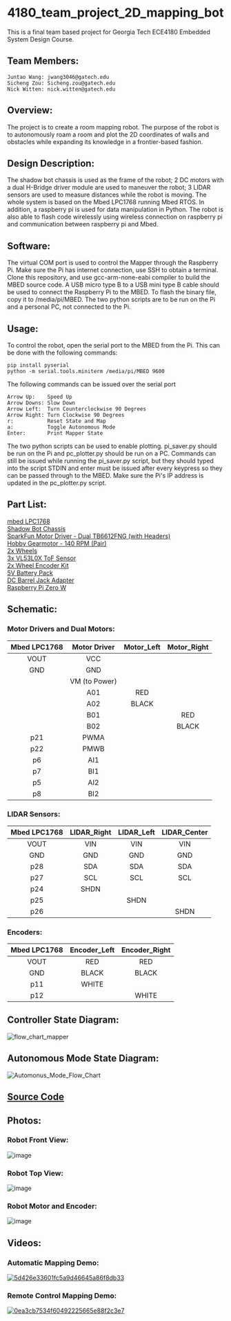 # 4180_team_project_2D_mapping_bot

This is a final team based project for Georgia Tech ECE4180 Embedded System Design Course.

## Team Members:

    Juntao Wang: jwang3046@gatech.edu
    Sicheng Zou: Sicheng.zou@gatech.edu
    Nick Witten: nick.witten@gatech.edu
    
## Overview:

The project is to create a room mapping robot. The purpose of the robot is to autonomously roam a room and plot the 2D coordinates of walls and obstacles while expanding its knowledge in a frontier-based fashion.

## Design Description:

The shadow bot chassis is used as the frame of the robot; 2 DC motors with a dual H-Bridge driver module are used to maneuver the robot; 3 LIDAR sensors are used to measure distances while the robot is moving. The whole system is based on the Mbed LPC1768 running Mbed RTOS. In addition, a raspberry pi is used for data manipulation in Python. The robot is also able to flash code wirelessly using wireless connection on raspberry pi and communication between raspberry pi and Mbed. 

## Software:

The virtual COM port is used to control the Mapper through the Raspberry Pi.  Make sure the Pi has internet connection, use SSH to obtain a terminal.  Clone this repository, and use gcc-arm-none-eabi compiler to build the MBED source code.  A USB micro type B to a USB mini type B cable should be used to connect the Raspberry Pi to the MBED.  To flash the binary file, copy it to /media/pi/MBED.  The two python scripts are to be run on the Pi and a personal PC, not connected to the Pi.

## Usage:

To control the robot, open the serial port to the MBED from the Pi.  This can be done with the following commands:

    pip install pyserial
    python -m serial.tools.miniterm /media/pi/MBED 9600

The following commands can be issued over the serial port

    Arrow Up:    Speed Up
    Arrow Downs: Slow Down
    Arrow Left:  Turn Counterclockwise 90 Degrees
    Arrow Right: Turn Clockwise 90 Degrees
    r:           Reset State and Map
    a:           Toggle Autonomous Mode
    Enter:       Print Mapper State
    
The two python scripts can be used to enable plotting.  pi_saver.py should be run on the Pi and pc_plotter.py should be run on a PC.  Commands
can still be issued while running the pi_saver.py script, but they should typed into the script STDIN and enter must be issued after every
keypress so they can be passed through to the MBED.  Make sure the Pi's IP address is updated in the pc_plotter.py script.

## Part List:

   [mbed LPC1768](https://www.sparkfun.com/products/9564)  
   [Shadow Bot Chassis](https://www.sparkfun.com/products/13301)  
   [SparkFun Motor Driver - Dual TB6612FNG (with Headers)](https://www.sparkfun.com/products/14450)  
   [Hobby Gearmotor - 140 RPM (Pair)](https://www.sparkfun.com/products/13302)  
   [2x Wheels](https://www.sparkfun.com/products/13259)  
   [3x VL53L0X ToF Sensor](https://www.adafruit.com/product/3317)  
   [2x Wheel Encoder Kit ](https://www.sparkfun.com/products/12629)  
   [5V Battery Pack](https://www.sparkfun.com/products/9835)  
   [DC Barrel Jack Adapter](https://www.sparkfun.com/products/10811)  
   [Raspberry Pi Zero W](https://www.sparkfun.com/products/14277)  
    
## Schematic:

### Motor Drivers and Dual Motors:

   | Mbed LPC1768  | Motor Driver |  Motor_Left | Motor_Right |
   | :---: | :---: | :---: | :---: |
   | VOUT         |  VCC |
   | GND          |  GND |
   |              | VM (to Power) |
   |            |  A01     |       RED |
   |            |   A02     |       BLACK |
   |            |   B01      |          |       RED |
   |            |    B02      |          |       BLACK |
   | p21        |    PWMA |
   | p22        |    PMWB |
   | p6         |    AI1  |
   | p7         |    BI1  |
   | p5         |    AI2  |
   | p8         |    BI2  |

### LIDAR Sensors:

   | Mbed LPC1768 | LIDAR_Right  | LIDAR_Left  | LIDAR_Center |
   | :---: | :---: | :---: | :---: |
   | VOUT         | VIN          | VIN          | VIN |
   | GND          |  GND         |  GND        |  GND |
   | p28          |  SDA         |  SDA        |  SDA|
   | p27          |  SCL       |    SCL       |   SCL|
   | p24          |  SHDN      |
   | p25          |             |   SHDN |
   | p26          |             |            | SHDN |

### Encoders:

   | Mbed LPC1768 |   Encoder_Left |  Encoder_Right |
   | :---: | :---: | :---: |
   | VOUT      |     RED         |   RED |
   | GND        |    BLACK       |   BLACK |
   | p11        |    WHITE |
   | p12         | |                  WHITE |

## Controller State Diagram:
![flow_chart_mapper](https://user-images.githubusercontent.com/64867842/166290131-8ed56b9a-3980-4f2d-981d-875d3332afb2.jpg)

## Autonomous Mode State Diagram:
![Automonus_Mode_Flow_Chart](https://user-images.githubusercontent.com/64867842/166316527-de09a802-df6c-48b6-8c22-c4eb831cb8b8.jpg)

## [Source Code](https://github.com/Ericjuntao/4180_team_project_2D_mapping_bot/tree/main/src)

## Photos:
### Robot Front View:

![image](https://user-images.githubusercontent.com/103451305/166268167-431d8e7a-00c7-478a-a439-cd10e1d252b3.jpeg)

### Robot Top View:

![image](https://user-images.githubusercontent.com/103451305/166268255-cac2833a-e02a-4056-81dd-a8b20729ecb8.jpeg)

### Robot Motor and Encoder:
![image](https://user-images.githubusercontent.com/103451305/166268281-64000073-e4c9-41c7-bfc8-bb1114eec288.jpeg)

## Videos:

### Automatic Mapping Demo:
[![5d426e33601fc5a9d46645a86f8db33](https://user-images.githubusercontent.com/64867842/166330112-a8ef231e-3e2b-4b0d-a220-d8afc62608e4.png)](https://www.youtube.com/watch?v=H9ovxw3yx7E&ab_channel=ZouSicheng)

### Remote Control Mapping Demo:
[![0ea3cb7534f60492225665e88f2c3e7](https://user-images.githubusercontent.com/64867842/166330598-6b51ec51-b8f4-447f-ba78-00ca33d45f72.png)](https://www.youtube.com/watch?v=4T7IN5BH2GQ&ab_channel=ZouSicheng)






